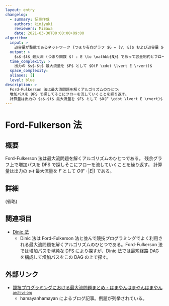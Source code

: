 ```yaml
---
layout: entry
changelog:
  - summary: 記事作成
    authors: kimiyuki
    reviewers: MiSawa
    date: 2021-03-30T00:00:00+09:00
algorithm:
  input: >
    辺容量が整数であるネットワーク (つまり有向グラフ $G = (V, E)$ および辺容量 $c : E \to \mathbb{N}$ および相異なる頂点 $s, t \in V$)
  output: >
    $s$-$t$ 最大流 (つまり関数 $f : E \to \mathbb{N}$ であって容量制約とフロー保存則を満たすもの)
  time_complexity: >
    出力の $s$-$t$ 最大流量を $F$ として $O(F \cdot \lvert E \rvert)$
  space_complexity:
  aliases: []
  level: blue
description: >
  Ford-Fulkerson 法は最大流問題を解くアルゴリズムのひとつ。
  増加パスを DFS で探してそこにフローを流していくことを繰り返す。
  計算量は出力の $s$-$t$ 最大流量を $F$ として $O(F \cdot \lvert E \rvert)$ である。
---
```


# Ford-Fulkerson 法

## 概要

Ford-Fulkerson 法は最大流問題を解くアルゴリズムのひとつである。
残余グラフ上で増加パスを DFS で探しそこにフローを流していくことを繰り返す。
計算量は出力の $s$-$t$ 最大流量を $F$ として $O(F \cdot \lvert E \rvert)$ である。


## 詳細

(省略)


## 関連項目

-   [Dinic 法](/dinic)
    -    Dinic 法は Ford-Fulkerson 法と並んで競技プログラミングでよく利用される最大流問題を解くアルゴリズムのひとつである。Ford-Fulkerson 法では増加パスを単純な DFS により探すが、Dinic 法では最短経路 DAG を構成して増加パスをこの DAG の上で探す。


## 外部リンク

-   [競技プログラミングにおける最大流問題まとめ - はまやんはまやんはまやん](https://blog.hamayanhamayan.com/entry/2017/05/09/120217)<sup>[archive.org](https://web.archive.org/web/20210328020304/https://blog.hamayanhamayan.com/entry/2017/05/09/120217)</sup>
    -   <a class="handle">hamayanhamayan</a> によるブログ記事。例題が列挙されている。
